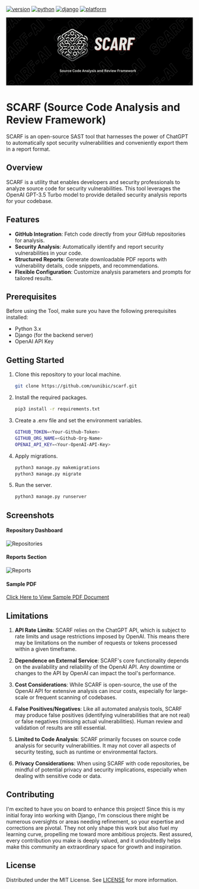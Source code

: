 [![version](https://img.shields.io/badge/version-1.0-red)](https://www.github.com/uunibic/scarf/)
[![python](https://img.shields.io/badge/python-3.11.6-blue.svg?logo=python&labelColor=yellow)](https://www.python.org/downloads/)
[![django](https://img.shields.io/badge/django-4.2.1-blue.svg?logo=django&labelColor=grey)](https://www.python.org/downloads/)
[![platform](https://img.shields.io/badge/platform-osx%2Flinux%2Fwindows-green.svg)](https://github.com/uunibic/scarf/)

![SCARF](https://github.com/uunibic/scarf/blob/main/sample/scarf_logo.png)

# SCARF (Source Code Analysis and Review Framework)
SCARF is an open-source SAST tool that harnesses the power of ChatGPT to automatically spot security vulnerabilities and conveniently export them in a report format.

## Overview

SCARF is a utility that enables developers and security professionals to analyze source code for security vulnerabilities. This tool leverages the OpenAI GPT-3.5 Turbo model to provide detailed security analysis reports for your codebase.

## Features

- **GitHub Integration**: Fetch code directly from your GitHub repositories for analysis.
- **Security Analysis**: Automatically identify and report security vulnerabilities in your code.
- **Structured Reports**: Generate downloadable PDF reports with vulnerability details, code snippets, and recommendations.
- **Flexible Configuration**: Customize analysis parameters and prompts for tailored results.

## Prerequisites

Before using the Tool, make sure you have the following prerequisites installed:

- Python 3.x
- Django (for the backend server)
- OpenAI API Key

## Getting Started

1. Clone this repository to your local machine.

   ```bash
   git clone https://github.com/uunibic/scarf.git

2. Install the required packages.

   ```bash
   pip3 install -r requirements.txt

3. Create a .env file and set the environment variables.

   ```bash
   GITHUB_TOKEN=<Your-Github-Token>
   GITHUB_ORG_NAME=<Github-Org-Name>
   OPENAI_API_KEY=<Your-OpenAI-API-Key>

4. Apply migrations.

   ```bash
   python3 manage.py makemigrations
   python3 manage.py migrate

5. Run the server.

   ```bash
   python3 manage.py runserver

## Screenshots

#### Repository Dashboard

![Repositories](https://github.com/uunibic/scarf/blob/main/sample/sample1.png)

#### Reports Section

![Reports](https://github.com/uunibic/scarf/blob/main/sample/sample2.png)

#### Sample PDF

[Click Here to View Sample PDF Document](https://github.com/uunibic/scarf/blob/main/sample/Sample_PDF_Report.pdf)

## Limitations

1. **API Rate Limits**: SCARF relies on the ChatGPT API, which is subject to rate limits and usage restrictions imposed by OpenAI. This means there may be limitations on the number of requests or tokens processed within a given timeframe.

2. **Dependence on External Service**: SCARF's core functionality depends on the availability and reliability of the OpenAI API. Any downtime or changes to the API by OpenAI can impact the tool's performance.

3. **Cost Considerations**: While SCARF is open-source, the use of the OpenAI API for extensive analysis can incur costs, especially for large-scale or frequent scanning of codebases.

4. **False Positives/Negatives**: Like all automated analysis tools, SCARF may produce false positives (identifying vulnerabilities that are not real) or false negatives (missing actual vulnerabilities). Human review and validation of results are still essential.

5. **Limited to Code Analysis**: SCARF primarily focuses on source code analysis for security vulnerabilities. It may not cover all aspects of security testing, such as runtime or environmental factors.

6. **Privacy Considerations**: When using SCARF with code repositories, be mindful of potential privacy and security implications, especially when dealing with sensitive code or data.

## Contributing

I'm excited to have you on board to enhance this project! Since this is my initial foray into working with Django, I'm conscious there might be numerous oversights or areas needing refinement, so your expertise and corrections are pivotal. They not only shape this work but also fuel my learning curve, propelling me toward more ambitious projects. Rest assured, every contribution you make is deeply valued, and it undoubtedly helps make this community an extraordinary space for growth and inspiration.

## License

Distributed under the MIT License. See [LICENSE](LICENSE) for more information.

